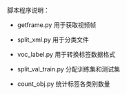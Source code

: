 脚本程序说明：

- getframe.py		用于获取视频帧

- split_xml.py         用于分类文件
- voc_label.py        用于转换标签数据格式
- split_val_train.py 分配训练集和测试集
- count_obj.py       统计标签各类别数量
